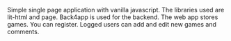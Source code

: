 Simple single page application with vanilla javascript. The libraries used are lit-html and page. Back4app is used for the backend. 
The web app stores games. You can register. Logged users can add and edit new games and comments.
